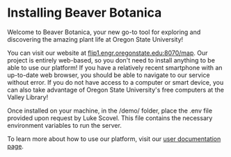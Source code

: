 # Installing Beaver Botanica
Welcome to Beaver Botanica, your new go-to tool for exploring and discovering the amazing plant life at Oregon State University! 

You can visit our website at [flip1.engr.oregonstate.edu:8070/map](http://flip1.engr.oregonstate.edu:8070/). Our project is entirely web-based, so you don't need to install anything to be able to use our platform! If you have a relatively recent smartphone with an up-to-date web browser, you should be able to navigate to our service without error. If you do not have access to a computer or smart device, you can also take advantage of Oregon State University's free computers at the Valley Library! 

Once installed on your machine, in the /demo/ folder, place the .env file provided upon request by Luke Scovel. This file contains the necessary environment variables to run the server.

To learn more about how to use our platform, visit our [user documentation page](https://github.com/Flameis/CS362-Team3/blob/main/project-docs/User_Documentation.md).
